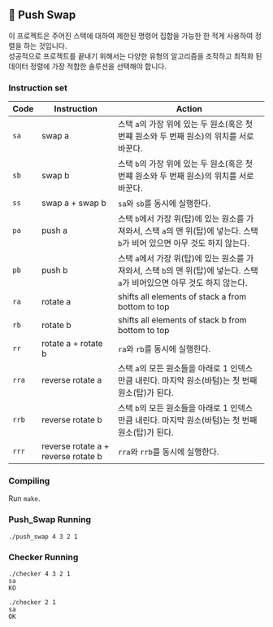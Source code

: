 ## 📌 Push Swap
  
이 프로젝트은 주어진 스택에 대하여 제한된 명령어 집합을 가능한 한 적게 사용하여 정렬을 하는 것입니다.   
성공적으로 프로젝트를 끝내기 위해서는 다양한 유형의 알고리즘을 조작하고 최적화 된 데이터 정렬에 가장 적합한 솔루션을 선택해야 합니다.

### Instruction set

Code	| Instruction			| Action
--------|-----------------------|----------------------------------------------
`sa`	| swap a				| 스택 `a`의 가장 위에 있는 두 원소(혹은 첫 번쨰 원소와 두 번째 원소)의 위치를 서로 바꾼다.
`sb`	| swap b				| 스택 `b`의 가장 위에 있는 두 원소(혹은 첫 번쨰 원소와 두 번째 원소)의 위치를 서로 바꾼다.
`ss`	| swap a + swap b		| `sa`와 `sb`를 동시에 실행한다.
`pa`	| push a				| 스택 `b`에서 가장 위(탑)에 있는 원소를 가져와서, 스택 `a`의 맨 위(탑)에 넣는다. 스택 `b`가 비어 있으면 아무 것도 하지 않는다.
`pb`	| push b				| 스택 `a`에서 가장 위(탑)에 있는 원소를 가져와서, 스택 `b`의 맨 위(탑)에 넣는다. 스택 `a`가 비어있으면 아무 것도 하지 않는다.
`ra`	| rotate a				| shifts all elements of stack a from bottom to top
`rb`	| rotate b				| shifts all elements of stack b from bottom to top
`rr`	| rotate a + rotate b	| `ra`와 `rb`를 동시에 실행한다.
`rra`	| reverse rotate a		|  스택 `a`의 모든 원소들을 아래로 1 인덱스 만큼 내린다. 마지막 원소(바텀)는 첫 번째 원소(탑)가 된다.
`rrb`	| reverse rotate b		| 스택 `b`의 모든 원소들을 아래로 1 인덱스 만큼 내린다. 마지막 원소(바텀)는 첫 번째 원소(탑)가 된다.
`rrr`	| reverse rotate a + reverse rotate b	|  `rra`와 `rrb`를 동시에 실행한다.

### Compiling
Run `make`.

### Push_Swap Running
```
./push_swap 4 3 2 1
```

### Checker Running
```
./checker 4 3 2 1
sa
KO
```
```
./checker 2 1
sa
OK
```
